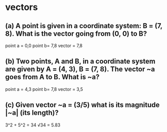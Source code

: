 # vectors

## (a) A point is given in a coordinate system: B = (7, 8). What is the vector going from (0, 0) to B?  
point a = 0,0 point b= 7,8 vector = 7,8

## (b) Two points, A and B, in a coordinate system are given by A = (4, 3), B = (7, 8). The vector ~a goes from A to B. What is ~a?
point a = 4,3 point b= 7,8 vector = 3,5

## (c) Given vector ~a = (3/5) what is its magnitude |~a| (its length)?
3^2 + 5^2 = 34  √34 = 5.83





